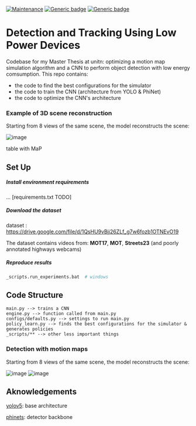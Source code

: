 [![Maintenance](https://img.shields.io/badge/Maintained%3F-No-red.svg)](https://GitHub.com/Naereen/StrapDown.js/graphs/commit-activity) [![Generic badge](https://img.shields.io/badge/python-3.5+-blue.svg)](https://shields.io/) [![Generic badge](https://img.shields.io/badge/version-v1.0-cc.svg)](https://shields.io/)

# Detection and Tracking Using Low Power Devices

<!-- ##### :speech_balloon: A report explaining the project can be found here: [report.pdf](report.pdf) :speech_balloon: -->

Codebase for my Master Thesis at unitn: optimizing a motion map simulation algorithm and a CNN to perform object detection with low energy comsumption.
This repo contains:
- the code to find the best configurations for the simulator
- the code to train the  CNN (architecture from YOLO & PhiNet) 
- the code to optimize the CNN's architecture

### Example of 3D scene reconstruction
Starting from 8 views of the same scene, the model reconstructs the scene:

![image](https://media.giphy.com/media/GdyxC4fwuIUanCbqqa/giphy.gif)

table with MaP

## Set Up

##### Install environment requirements

... [requirements.txt TODO]

##### Download the dataset

dataset : https://drive.google.com/file/d/1QsHU9vBjj26ZLf_g7w6fozb1OTNEvO19

The dataset contains videos from: **MOT17**, **MOT**, **Streets23** (and poorly annotated highways webcams)

##### Reproduce results

```sh
_scripts.run_experiments.bat  # windows
```


## Code Structure

```
main.py --> trains a CNN
engine.py --> function called from main.py
configs/defaults.py --> settings to run main.py
policy_learn.py --> finds the best configurations for the simulator & generates policies
_scripts/** --> other less important things
```

### Detection with motion maps
Starting from 8 views of the same scene, the model reconstructs the scene:

![image](https://media.giphy.com/media/32Nn2n0e26Hmuc3eOl/giphy.gif)
![image](https://media.giphy.com/media/h4AZ6RsxUMD0BuBQwo/giphy.gif)


## Aknowledgements

[yolov5](https://github.com/ultralytics/yolov5): base architecture

[phinets](https://github.com/fpaissan/micromind): detector backbone

